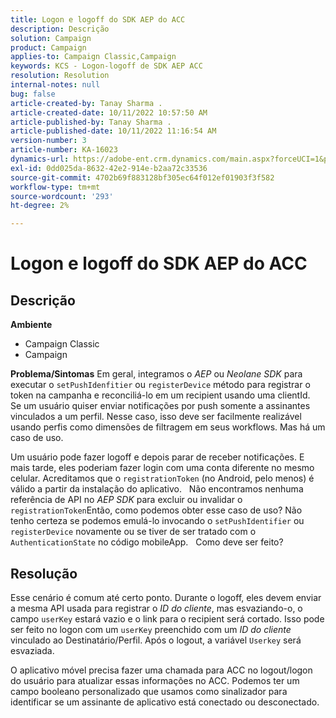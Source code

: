 ```yaml
---
title: Logon e logoff do SDK AEP do ACC
description: Descrição
solution: Campaign
product: Campaign
applies-to: Campaign Classic,Campaign
keywords: KCS - Logon-logoff de SDK AEP ACC
resolution: Resolution
internal-notes: null
bug: false
article-created-by: Tanay Sharma .
article-created-date: 10/11/2022 10:57:50 AM
article-published-by: Tanay Sharma .
article-published-date: 10/11/2022 11:16:54 AM
version-number: 3
article-number: KA-16023
dynamics-url: https://adobe-ent.crm.dynamics.com/main.aspx?forceUCI=1&pagetype=entityrecord&etn=knowledgearticle&id=2db7de86-5349-ed11-bba2-0022480868ff
exl-id: 0dd025da-8632-42e2-914e-b2aa72c33536
source-git-commit: 4702b69f883128bf305ec64f012ef01903f3f582
workflow-type: tm+mt
source-wordcount: '293'
ht-degree: 2%

---
```


# Logon e logoff do SDK AEP do ACC

## Descrição

<b>Ambiente</b>
- Campaign Classic
- Campaign



<b>Problema/Sintomas</b>
Em geral, integramos o *AEP* ou *Neolane SDK* para executar o `setPushIdenfitier` ou `registerDevice` método para registrar o token na campanha e reconciliá-lo em um recipient usando uma clientId.
 
Se um usuário quiser enviar notificações por push somente a assinantes vinculados a um perfil. Nesse caso, isso deve ser facilmente realizável usando perfis como dimensões de filtragem em seus workflows. Mas há um caso de uso.

Um usuário pode fazer logoff e depois parar de receber notificações. E mais tarde, eles poderiam fazer login com uma conta diferente no mesmo celular. Acreditamos que o `registrationToken` (no Android, pelo menos) é válido a partir da instalação do aplicativo.
 
Não encontramos nenhuma referência de API no *AEP SDK* para excluir ou invalidar o `registrationToken`Então, como podemos obter esse caso de uso? Não tenho certeza se podemos emulá-lo invocando o `setPushIdentifier` ou `registerDevice` novamente ou se tiver de ser tratado com o `AuthenticationState` no código mobileApp.
 
Como deve ser feito?


## Resolução


Esse cenário é comum até certo ponto. Durante o logoff, eles devem enviar a mesma API usada para registrar o *ID do cliente*, mas esvaziando-o, o campo `userKey` estará vazio e o link para o recipient será cortado. Isso pode ser feito no logon com um `userKey` preenchido com um *ID do cliente* vinculado ao Destinatário/Perfil. Após o logout, a variável `Userkey` será esvaziada.

O aplicativo móvel precisa fazer uma chamada para ACC no logout/logon do usuário para atualizar essas informações no ACC. Podemos ter um campo booleano personalizado que usamos como sinalizador para identificar se um assinante de aplicativo está conectado ou desconectado.
